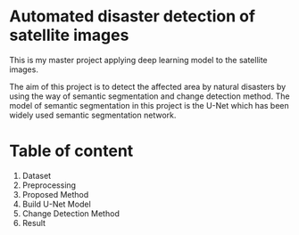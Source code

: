 # Automated disaster detection of satellite images
<p>This is my master project applying deep learning model to the satellite images.</p>
The aim of this project is to detect the affected area by natural disasters by using the way of semantic segmentation and change detection method. The model of semantic segmentation in this project is the U-Net which has been widely used semantic segmentation network.

# Table of content
1. Dataset
2. Preprocessing
3. Proposed Method
4. Build U-Net Model
5. Change Detection Method
6. Result

